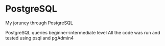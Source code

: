# PostgreSQL

My joruney through PostgreSQL

PostgreSQL queries beginner-intermediate level
All the code was run and tested using psql and pgAdmin4
